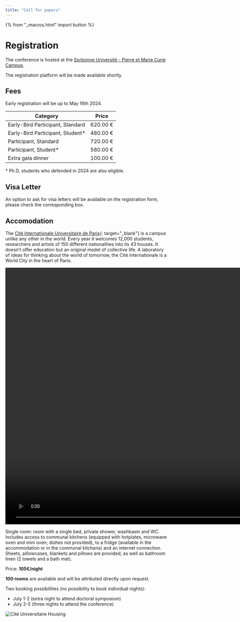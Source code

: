 ```yaml
---
title: "Call for papers"
---
```

{% from "_macros.html" import button %}
# Registration

The conference is hosted at the [Sorbonne Université - Pierre et Marie Curie Campus](/venue.html).
<!-- A more detailed program of the conference, as well information on the gala dinner and the doctoral symposium will be made available shortly. -->
The registration platform will be made available shortly.

## Fees

Early registration will be up to May 16th 2024.

<center>

| Category                                       | Price    |
|------------------------------------------------|----------|
| Early-Bird Participant, Standard               | 620.00 € |
| Early-Bird Participant, Student*               | 480.00 € |
| Participant, Standard                          | 720.00 € |
| Participant, Student*                          | 580.00 € |
| Extra gala dinner                              | 100.00 € |

</center>
* Ph.D. students who defended in 2024 are also eligible.

## Visa Letter
An option to ask for visa letters will be available on the registration form, please check the corresponding box.

## Accomodation
The [Cité Internationale Universitaire de Paris](https://www.ciup.fr/wp-content/uploads/2023/07/PLAN-2023.pdf){: target="_blank"} is a campus unlike any other in the world. Every year it welcomes 12,000 students, researchers and artists of 150 different nationalities into its 43 houses. It doesn’t offer education but an original model of collective life. A laboratory of ideas for thinking about the world of tomorrow, the Cité internationale is a World City in the heart of Paris.

<video width="1600" controls>
  <source src="https://www.ciup.fr/wp-content/uploads/2023/10/Compress_yt5s.io-CITE-U-Video-en-tete-v08-test-format-long-1080p_1.mp4" type="video/mp4">
  Your browser does not support the video tag.
</video>

Single room: room with a single bed, private shower, washbasin and WC. Includes access to communal kitchens (equipped with hotplates, microwave oven and mini oven; dishes not provided), to a fridge (available in the accommodation or in the communal kitchens) and an internet connection. Sheets, pillowcases, blankets and pillows are provided, as well as bathroom linen (2 towels and a bath mat).

Price: **105€/night**

**100 rooms** are available and will be attributed directly upon request.

Two booking possibilities (no possibility to book individual nights):

* July 1-2 (extra night to attend doctoral symposium)
* July 2-5 (three nights to attend the conference)

![Cité Universitaire Housing](https://www.ciup.fr/wp-content/uploads/2021/11/%C2%A9_Antoine_Meyssonnier-5738-ok-1.jpg)